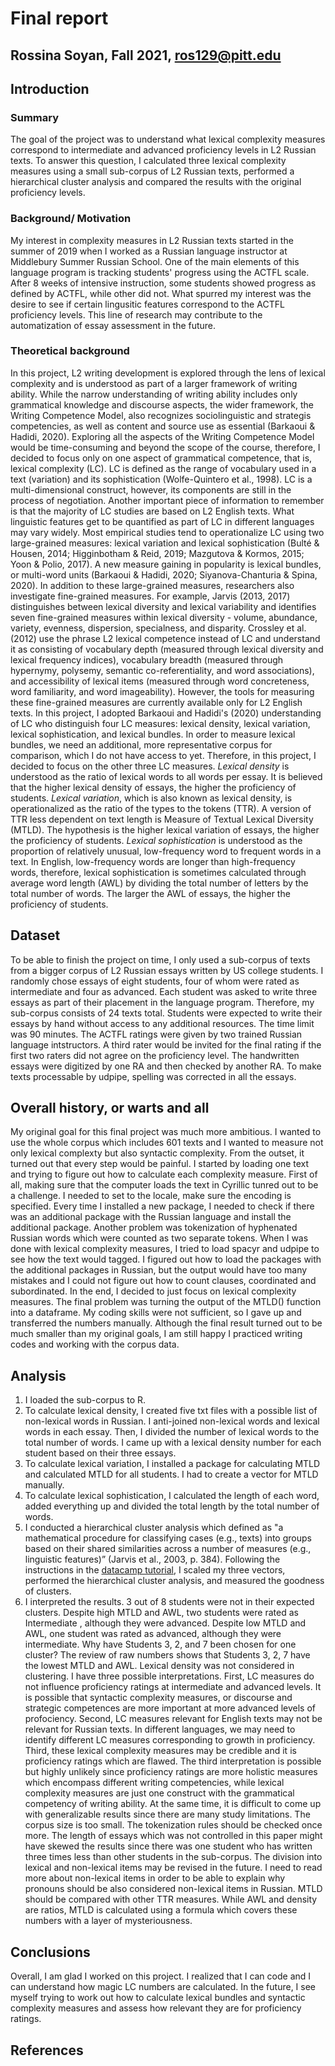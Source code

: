 # Final report
## Rossina Soyan, Fall 2021, ros129@pitt.edu
## Introduction
### Summary
The goal of the project was to understand what lexical complexity measures correspond to intermediate and advanced proficiency levels in L2 Russian texts. To answer this question, I calculated three lexical complexity measures using a small sub-corpus of L2 Russian texts, performed a hierarchical cluster analysis and compared the results with the original proficiency levels. 

### Background/ Motivation
My interest in complexity measures in L2 Russian texts started in the summer of 2019 when I worked as a Russian language instructor at Middlebury Summer Russian School. One of the main elements of this language program is tracking students' progress using the ACTFL scale. After 8 weeks of intensive instruction, some students showed progress as defined by ACTFL, while other did not. What spurred my interest was the desire to see if certain lingusitic features correspond to the ACTFL proficiency levels. This line of research may contribute to the automatization of essay assessment in the future. 

### Theoretical background
In this project, L2 writing development is explored through the lens of lexical complexity and is understood as part of a larger framework of writing ability. While the narrow understanding of writing ability includes only grammatical knowledge and discourse aspects, the wider framework, the Writing Competence Model, also recognizes sociolinguistic and strategis competencies, as well as content and source use as essential (Barkaoui & Hadidi, 2020). Exploring all the aspects of the Writing Competence Model would be time-consuming and beyond the scope of the course, therefore, I decided to focus only on one aspect of grammatical competence, that is, lexical complexity (LC). 
LC is defined as the range of vocabulary used in a text (variation) and its sophistication (Wolfe-Quintero et al., 1998). LC is a multi-dimensional construct, however, its components are still in the process of negotiation. Another important piece of information to remember is that the majority of LC studies are based on L2 English texts. What linguistic features get to be quantified as part of LC in different languages may vary widely.
Most empirical studies tend to operationalize LC using two large-grained measures: lexical variation and lexical sophistication (Bulté & Housen, 2014; Higginbotham & Reid, 2019; Mazgutova & Kormos, 2015; Yoon & Polio, 2017). A new measure gaining in popularity is lexical bundles, or multi-word units (Barkaoui & Hadidi, 2020; Siyanova-Chanturia & Spina, 2020). In addition to these large-grained measures, researchers also investigate fine-grained measures. For example, Jarvis (2013, 2017) distinguishes between lexical diversity and lexical variability and identifies seven fine-grained measures within lexical diversity - volume, abundance, variety, evenness, dispersion, specialness, and disparity. Crossley et al. (2012) use the phrase L2 lexical competence instead of LC and understand it as consisting of vocabulary depth (measured through lexical diversity and lexical frequency indices), vocabulary breadth (measured through hypernymy, polysemy, semantic co-referentiality, and word associations), and accessibility of lexical items (measured through word concreteness, word familiarity, and word imageability). However, the tools for measuring these fine-grained measures are currently available only for L2 English texts.
In this project, I adopted Barkaoui and Hadidi's (2020) understanding of LC who distinguish four LC measures: lexical density, lexical variation, lexical sophistication, and lexical bundles. In order to measure lexical bundles, we need an additional, more representative corpus for comparison, which I do not have access to yet. Therefore, in this project, I decided to focus on the other three LC measures. *Lexical density* is understood as the ratio of lexical words to all words per essay. It is believed that the higher lexical density of essays, the higher the proficiency of students. *Lexical variation*, which is also known as lexical density, is operationalized as the ratio of the types to the tokens (TTR). A version of TTR less dependent on text length is Measure of Textual Lexical Diversity (MTLD). The hypothesis is the higher lexical variation of essays, the higher the proficiency of students. *Lexical sophistication* is understood as the proportion of relatively unusual, low-frequency word to frequent words in a text. In English, low-frequency words are longer than high-frequency words, therefore, lexical sophistication is sometimes calculated through average word length (AWL) by dividing the total number of letters by the total number of words. The larger the AWL of essays, the higher the proficiency of students.

## Dataset
To be able to finish the project on time, I only used a sub-corpus of texts from a bigger corpus of L2 Russian essays written by US college students. I randomly chose essays of eight students, four of whom were rated as intermediate and four as advanced. Each student was asked to write three essays as part of their placement in the language program. Therefore, my sub-corpus consists of 24 texts total. Students were expected to write their essays by hand without access to any additional resources. The time limit was 90 minutes. The ACTFL ratings were given by two trained Russian language intstructors. A third rater would be invited for the final rating if the first two raters did not agree on the proficiency level.
The handwritten essays were digitized by one RA and then checked by another RA. To make texts processable by udpipe, spelling was corrected in all the essays. 

## Overall history, or warts and all
My original goal for this final project was much more ambitious. I wanted to use the whole corpus which includes 601 texts and I wanted to measure not only lexical complexty but also syntactic complexity. From the outset, it turned out that every step would be painful. I started by loading one text and trying to figure out how to calculate each complexity measure. First of all, making sure that the computer loads the text in Cyrillic tunred out to be a challenge. I needed to set to the locale, make sure the encoding is specified. Every time I installed a new package, I needed to check if there was an additional package with the Russian language and install the additional package. Another problem was tokenization of hyphenated Russian words which were counted as two separate tokens. When I was done with lexical complexity measures, I tried to load spacyr and udpipe to see how the text would tagged. I figured out how to load the packages with the additional packages in Russian, but the output would have too many mistakes and I could not figure out how to count clauses, coordinated and subordinated. In the end, I decided to just focus on lexical complexity measures. The final problem was turning the output of the MTLD() function into a dataframe. My coding skills were not sufficient, so I gave up and transferred the numbers manually. Although the final result turned out to be much smaller than my original goals, I am still happy I practiced writing codes and working with the corpus data. 

## Analysis 
1. I loaded the sub-corpus to R. 
2. To calculate lexical density, I created five txt files with a possible list of non-lexical words in Russian. I anti-joined non-lexical words and lexical words in each essay. Then, I divided the number of lexical words to the total number of words. I came up with a lexical density number for each student based on their three essays.
3. To calculate lexical variation, I installed a package for calculating MTLD and calculated MTLD for all students. I had to create a vector for MTLD manually. 
4. To calculate lexical sophistication, I calculated the length of each word, added everything up and divided the total length by the total number of words. 
5. I conducted a hierarchical cluster analysis which defined as "a mathematical procedure for classifying cases (e.g., texts) into groups based on their shared similarities across a number of measures (e.g., linguistic features)” (Jarvis et al., 2003, p. 384). Following the instructions in the [datacamp tutorial](https://www.datacamp.com/community/tutorials/hierarchical-clustering-R), I scaled my three vectors, performed the hierarchical cluster analysis, and measured the goodness of clusters. 
6. I interpreted the results. 3 out of 8 students were not in their expected clusters. Despite high MTLD and AWL, two students were rated as Intermediate , although they were advanced. Despite low MTLD and AWL, one student was rated as advanced, although they were intermediate. Why have Students 3, 2, and 7 been chosen for one cluster? The review of raw numbers shows that Students 3, 2, 7 have the lowest MTLD and AWL. Lexical density was not considered in clustering. 
I have three possible interpretations. First, LC measures do not influence proficiency ratings at intermediate and advanced levels. It is possible that syntactic complexity measures, or discourse and strategic competences are more important at more advanced levels of profociency. Second, LC measures relevant for English texts may not be relevant for Russian texts. In different languages, we may need to identify different LC measures corresponding to growth in proficiency. Third, these lexical complexity measures may be credible and it is proficiency ratings which are flawed. The third interpretation is possible but highly unlikely since proficiency ratings are more holistic measures which encompass different writing competencies, while lexical complexity measures are just one construct with the grammatical competency of writing ability. 
At the same time, it is difficult to come up with generalizable results since there are many study limitations. The corpus size is too small. The tokenization rules should be checked once more. The length of essays which was not controlled in this paper might have skewed the results since there was one student who has written three times less than other students in the sub-corpus. The division into lexical and non-lexical items may be revised in the future. I need to read more about non-lexical items in order to be able to explain why pronouns should be also considered non-lexical items in Russian. MTLD should be compared with other TTR measures. While AWL and density are ratios, MTLD is calculated using a formula which covers these numbers with a layer of mysteriousness.  

## Conclusions
Overall, I am glad I worked on this project. I realized that I can code and I can understand how magic LC numbers are calculated. In the future, I see myself trying to work out how to calculate lexical bundles and syntactic complexity measures and assess how relevant they are for proficiency ratings.  

## References




